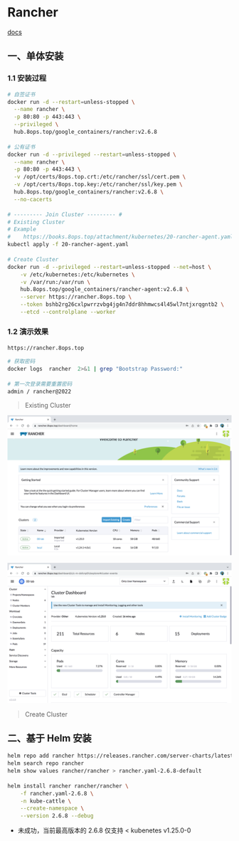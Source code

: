 # Rancher

[docs](https://docs.rancher.cn)



## 一、单体安装

### 1.1 安装过程

```bash
# 自签证书
docker run -d --restart=unless-stopped \
  --name rancher \
  -p 80:80 -p 443:443 \
  --privileged \
  hub.8ops.top/google_containers/rancher:v2.6.8 

# 公有证书
docker run -d --privileged --restart=unless-stopped \
  --name rancher \
  -p 80:80 -p 443:443 \
  -v /opt/certs/8ops.top.crt:/etc/rancher/ssl/cert.pem \
  -v /opt/certs/8ops.top.key:/etc/rancher/ssl/key.pem \
  hub.8ops.top/google_containers/rancher:v2.6.8 \
  --no-cacerts

# --------- Join Cluster --------- #
# Existing Cluster
# Example
#    https://books.8ops.top/attachment/kubernetes/20-rancher-agent.yaml
kubectl apply -f 20-rancher-agent.yaml

# Create Cluster
docker run -d --privileged --restart=unless-stopped --net=host \
    -v /etc/kubernetes:/etc/kubernetes \
    -v /var/run:/var/run \
    hub.8ops.top/google_containers/rancher-agent:v2.6.8 \
    --server https://rancher.8ops.top \
    --token bshb2rg26cxlpwrrzvbg4jg4n7ddr8hhmwcs4l45wl7ntjxrqgntb2 \
    --etcd --controlplane --worker
```





### 1.2 演示效果

`https://rancher.8ops.top`

```bash
# 获取密码
docker logs  rancher  2>&1 | grep "Bootstrap Password:"

# 第一次登录需要重置密码
admin / rancher@2022
```







> Existing Cluster

![external kubernetes's cluster](../images/rancher/external-kubernetes-cluster.png)

![view](../images/rancher/view.png)



> Create Cluster



## 二、基于 Helm 安装



```bash
helm repo add rancher https://releases.rancher.com/server-charts/latest
helm search repo rancher
helm show values rancher/rancher > rancher.yaml-2.6.8-default

helm install rancher rancher/rancher \
    -f rancher.yaml-2.6.8 \
    -n kube-cattle \
    --create-namespace \
    --version 2.6.8 --debug
```

- 未成功，当前最高版本的 2.6.8 仅支持 < kubenetes v1.25.0-0
